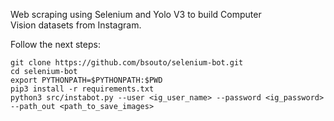 Web scraping using Selenium and Yolo V3 to build Computer Vision datasets from Instagram.

Follow the next steps:

```
git clone https://github.com/bsouto/selenium-bot.git
cd selenium-bot
export PYTHONPATH=$PYTHONPATH:$PWD
pip3 install -r requirements.txt
python3 src/instabot.py --user <ig_user_name> --password <ig_password> --path_out <path_to_save_images>
```
